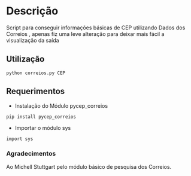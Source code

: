  
# Descrição 

 Script para conseguir informações básicas de CEP utilizando Dados dos Correios , apenas fiz uma leve alteração para deixar mais fácil a visualização da saída
 
## Utilização

`python correios.py CEP`

## Requerimentos

* Instalação do Módulo pycep_correios

`pip install pycep_correios`

* Importar o módulo sys

`import sys`

### Agradecimentos

 Ao Michell Stuttgart pelo módulo básico de pesquisa dos Correios.
